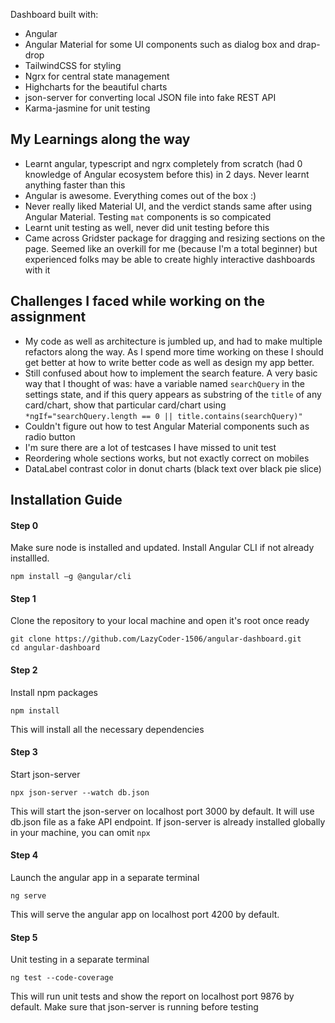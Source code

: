 Dashboard built with:
- Angular
- Angular Material for some UI components such as dialog box and drap-drop
- TailwindCSS for styling
- Ngrx for central state management
- Highcharts for the beautiful charts
- json-server for converting local JSON file into fake REST API
- Karma-jasmine for unit testing


## My Learnings along the way

- Learnt angular, typescript and ngrx completely from scratch (had 0 knowledge of Angular ecosystem before this) in 2 days. Never learnt anything faster than this
- Angular is awesome. Everything comes out of the box :)
- Never really liked Material UI, and the verdict stands same after using Angular Material. Testing `mat` components is so compicated
- Learnt unit testing as well, never did unit testing before this
- Came across Gridster package for dragging and resizing sections on the page. Seemed like an overkill for me (because I'm a total beginner) but experienced folks may be able to create highly interactive dashboards with it

## Challenges I faced while working on the assignment

- My code as well as architecture is jumbled up, and had to make multiple refactors along the way. As I spend more time working on these I should get better at how to write better code as well as design my app better.
- Still confused about how to implement the search feature. A very basic way that I thought of was: have a variable named `searchQuery` in the settings state, and if this query appears as substring of the `title` of any card/chart, show that particular card/chart using `*ngIf="searchQuery.length == 0 || title.contains(searchQuery)"`
- Couldn't figure out how to test Angular Material components such as radio button
- I'm sure there are a lot of testcases I have missed to unit test
- Reordering whole sections works, but not exactly correct on mobiles
- DataLabel contrast color in donut charts (black text over black pie slice)

## Installation Guide

#### Step 0
Make sure node is installed and updated. Install Angular CLI if not already installled.
```
npm install –g @angular/cli
```

#### Step 1
Clone the repository to your local machine and open it's root once ready
```
git clone https://github.com/LazyCoder-1506/angular-dashboard.git
cd angular-dashboard
```

#### Step 2
Install npm packages
```
npm install
```
This will install all the necessary dependencies

#### Step 3
Start json-server
```
npx json-server --watch db.json
```
This will start the json-server on localhost port 3000 by default. It will use db.json file as a fake API endpoint.
If json-server is already installed globally in your machine, you can omit `npx`

#### Step 4
Launch the angular app in a separate terminal
```
ng serve
```
This will serve the angular app on localhost port 4200 by default.

#### Step 5
Unit testing in a separate terminal
```
ng test --code-coverage
```
This will run unit tests and show the report on localhost port 9876 by default. Make sure that json-server is running before testing